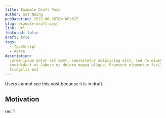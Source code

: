 ```yaml
---
title: Example Draft Post
author: Sat Naing
pubDatetime: 2022-06-06T04:06:31Z
slug: example-draft-post
link: url
featured: false
draft: true
tags:
  - TypeScript
  - Astro
description:
  Lorem ipsum dolor sit amet, consectetur adipiscing elit, sed do eiusmod tempor
  incididunt ut labore et dolore magna aliqua. Praesent elementum facilisis leo vel
  fringilla est
---
```


Users cannot see this post because it is in draft.

## Motivation

rec 1
